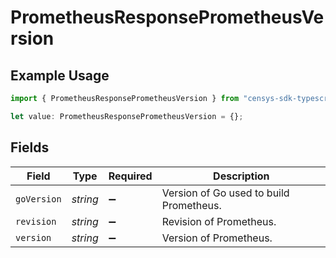 # PrometheusResponsePrometheusVersion

## Example Usage

```typescript
import { PrometheusResponsePrometheusVersion } from "censys-sdk-typescript/models/components";

let value: PrometheusResponsePrometheusVersion = {};
```

## Fields

| Field                                   | Type                                    | Required                                | Description                             |
| --------------------------------------- | --------------------------------------- | --------------------------------------- | --------------------------------------- |
| `goVersion`                             | *string*                                | :heavy_minus_sign:                      | Version of Go used to build Prometheus. |
| `revision`                              | *string*                                | :heavy_minus_sign:                      | Revision of Prometheus.                 |
| `version`                               | *string*                                | :heavy_minus_sign:                      | Version of Prometheus.                  |